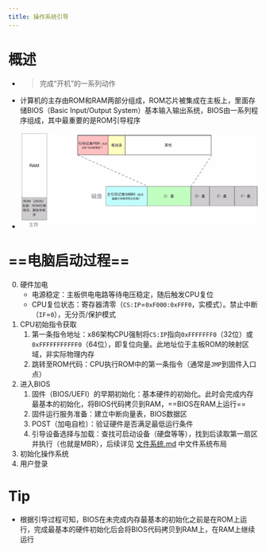 ```yaml
---
title: 操作系统引导
---
```




# 概述

- > 完成“开机”的一系列动作

- 计算机的主存由ROM和RAM两部分组成，ROM芯片被集成在主板上，里面存储BIOS（Basic Input/Output System）基本输入输出系统，BIOS由一系列程序组成，其中最重要的是ROM引导程序

- ![image-20250408180545887](./resource/image-20250408180545887.png)

# ==电脑启动过程==

0. 硬件加电
    - 电源稳定：主板供电电路等待电压稳定，随后触发CPU复位
    - CPU复位状态：寄存器清零（`CS:IP`=`0xF000:0xFFF0`，实模式）。禁止中断（`IF`=`0`），无分页/保护模式
1. CPU初始指令获取
   1. 第一条指令地址：x86架构CPU强制将`CS:IP`指向`0xFFFFFFF0`（32位）或`0xFFFFFFFFFFF0`（64位），即复位向量。此地址位于主板ROM的映射区域，非实际物理内存
   2. 跳转至ROM代码：CPU执行ROM中的第一条指令（通常是`JMP`到固件入口点）
2. 进入BIOS
   1. 固件（BIOS/UEFI）的早期初始化：基本硬件的初始化。此时会完成内存最基本的初始化，将BIOS代码拷贝到RAM，==BIOS在RAM上运行==
   2. 固件运行服务准备：建立中断向量表，BIOS数据区
   3. POST（加电自检）：验证硬件是否满足最低运行条件
   4. 引导设备选择与加载：查找可启动设备（硬盘等等），找到后读取第一扇区并执行（也就是MBR），后续详见 [文件系统.md](..\-004-文件管理\文件系统.md) 中文件系统布局
3. 初始化操作系统
4. 用户登录

# Tip

- 根据引导过程可知，BIOS在未完成内存最基本的初始化之前是在ROM上运行，完成最基本的硬件初始化后会将BIOS代码拷贝到RAM上，在RAM上继续运行